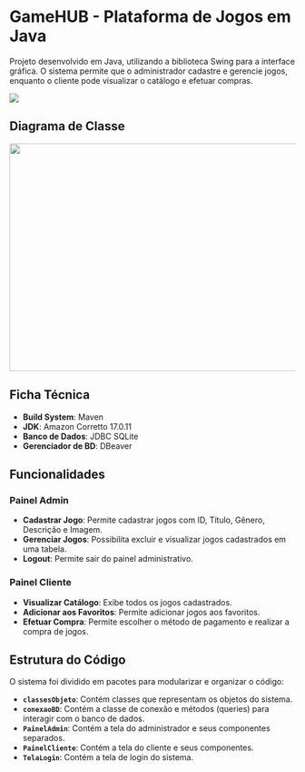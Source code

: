 # GameHUB - Plataforma de Jogos em Java
Projeto desenvolvido em Java, utilizando a biblioteca Swing para a interface gráfica. O sistema permite que o administrador cadastre e gerencie jogos, enquanto o cliente pode visualizar o catálogo e efetuar compras.
<div >
<img src="https://github.com/beatrizac03/Trabalho-Final-de-LP-POO/blob/main/arquivosREADME/CapaGithub.png" >
</div>

## Diagrama de Classe
<div >
<img width="550px" height="400px" src="https://github.com/beatrizac03/Trabalho-Final-de-LP-POO/blob/main/arquivosREADME/diagramaClasse.jpeg" >
</div>

## Ficha Técnica

- **Build System**: Maven
- **JDK**: Amazon Corretto 17.0.11
- **Banco de Dados**: JDBC SQLite
- **Gerenciador de BD**: DBeaver

## Funcionalidades

### Painel Admin

- **Cadastrar Jogo**: Permite cadastrar jogos com ID, Título, Gênero, Descrição e Imagem.
- **Gerenciar Jogos**: Possibilita excluir e visualizar jogos cadastrados em uma tabela.
- **Logout**: Permite sair do painel administrativo.

### Painel Cliente

- **Visualizar Catálogo**: Exibe todos os jogos cadastrados.
- **Adicionar aos Favoritos**: Permite adicionar jogos aos favoritos.
- **Efetuar Compra**: Permite escolher o método de pagamento e realizar a compra de jogos.

## Estrutura do Código

O sistema foi dividido em pacotes para modularizar e organizar o código:

- **`classesObjeto`**: Contém classes que representam os objetos do sistema.
- **`conexaoBD`**: Contém a classe de conexão e métodos (queries) para interagir com o banco de dados.
- **`PainelAdmin`**: Contém a tela do administrador e seus componentes separados.
- **`PainelCliente`**: Contém a tela do cliente e seus componentes.
- **`TelaLogin`**: Contém a tela de login do sistema.
